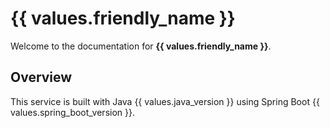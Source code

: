 # {{ values.friendly_name }}

Welcome to the documentation for **{{ values.friendly_name }}**.

## Overview

This service is built with Java {{ values.java_version }} using Spring Boot {{ values.spring_boot_version }}.